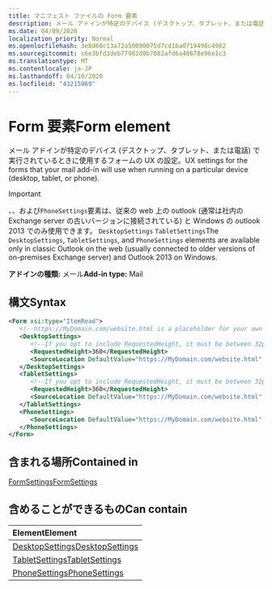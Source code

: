 ```yaml
---
title: マニフェスト ファイルの Form 要素
description: メール アドインが特定のデバイス (デスクトップ、タブレット、または電話) で実行されているときに使用するフォームの UX の設定。
ms.date: 04/09/2020
localization_priority: Normal
ms.openlocfilehash: 3e8d60c13a72a50090075d7cd16a0719498c4982
ms.sourcegitcommit: c6e3bfd3deb77982d0b7082afd6a48678e96e1c3
ms.translationtype: MT
ms.contentlocale: ja-JP
ms.lasthandoff: 04/10/2020
ms.locfileid: "43215069"
---
```

# <a name="form-element"></a><span data-ttu-id="116c7-103">Form 要素</span><span class="sxs-lookup"><span data-stu-id="116c7-103">Form element</span></span>

<span data-ttu-id="116c7-104">メール アドインが特定のデバイス (デスクトップ、タブレット、または電話) で実行されているときに使用するフォームの UX の設定。</span><span class="sxs-lookup"><span data-stu-id="116c7-104">UX settings for the forms that your mail add-in will use when running on a particular device (desktop, tablet, or phone).</span></span>

> [!IMPORTANT]
> <span data-ttu-id="116c7-105">、、および`PhoneSettings`要素は、従来の web 上の outlook (通常は社内の Exchange server の古いバージョンに接続されている) と Windows の outlook 2013 でのみ使用できます。 `DesktopSettings` `TabletSettings`</span><span class="sxs-lookup"><span data-stu-id="116c7-105">The `DesktopSettings`, `TabletSettings`, and `PhoneSettings` elements are available only in classic Outlook on the web (usually connected to older versions of on-premises Exchange server) and Outlook 2013 on Windows.</span></span>

<span data-ttu-id="116c7-106">**アドインの種類:** メール</span><span class="sxs-lookup"><span data-stu-id="116c7-106">**Add-in type:** Mail</span></span>

## <a name="syntax"></a><span data-ttu-id="116c7-107">構文</span><span class="sxs-lookup"><span data-stu-id="116c7-107">Syntax</span></span>

```XML
<Form xsi:type="ItemRead">
   <!--https://MyDomain.com/website.html is a placeholder for your own add-in website.-->
   <DesktopSettings>
      <!--If you opt to include RequestedHeight, it must be between 32px to 450px, inclusive.-->
      <RequestedHeight>360</RequestedHeight>
      <SourceLocation DefaultValue="https://MyDomain.com/website.html" />
   </DesktopSettings>
   <TabletSettings>
      <!--If you opt to include RequestedHeight, it must be between 32px to 450px, inclusive.-->
      <RequestedHeight>360</RequestedHeight>
      <SourceLocation DefaultValue="https://MyDomain.com/website.html" />
   </TabletSettings>
   <PhoneSettings>
      <SourceLocation DefaultValue="https://MyDomain.com/website.html" />
   </PhoneSettings>
</Form>
```

## <a name="contained-in"></a><span data-ttu-id="116c7-108">含まれる場所</span><span class="sxs-lookup"><span data-stu-id="116c7-108">Contained in</span></span>

[<span data-ttu-id="116c7-109">FormSettings</span><span class="sxs-lookup"><span data-stu-id="116c7-109">FormSettings</span></span>](formsettings.md)


## <a name="can-contain"></a><span data-ttu-id="116c7-110">含めることができるもの</span><span class="sxs-lookup"><span data-stu-id="116c7-110">Can contain</span></span>

|<span data-ttu-id="116c7-111">**Element**</span><span class="sxs-lookup"><span data-stu-id="116c7-111">**Element**</span></span>|
|:-----|
|[<span data-ttu-id="116c7-112">DesktopSettings</span><span class="sxs-lookup"><span data-stu-id="116c7-112">DesktopSettings</span></span>](desktopsettings.md)|
|[<span data-ttu-id="116c7-113">TabletSettings</span><span class="sxs-lookup"><span data-stu-id="116c7-113">TabletSettings</span></span>](tabletsettings.md)|
|[<span data-ttu-id="116c7-114">PhoneSettings</span><span class="sxs-lookup"><span data-stu-id="116c7-114">PhoneSettings</span></span>](phonesettings.md)|
